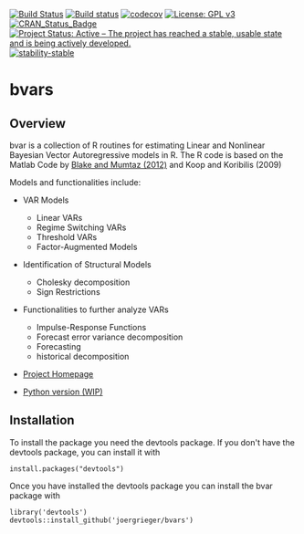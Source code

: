 [![Build Status](https://travis-ci.com/joergrieger/bvars.svg?branch=master)](https://travis-ci.com/joergrieger/bvars)
[![Build status](https://ci.appveyor.com/api/projects/status/nwnb0pglfq2o9eo4?svg=true)](https://ci.appveyor.com/project/joergrieger/bvars)
[![codecov](https://codecov.io/gh/joergrieger/bvars/branch/master/graph/badge.svg)](https://codecov.io/gh/joergrieger/bvars)
[![License: GPL v3](https://img.shields.io/badge/License-GPLv3-blue.svg)](https://www.gnu.org/licenses/gpl-3.0)
[![CRAN\_Status\_Badge](http://www.r-pkg.org/badges/version/bvars)]() 
[![Project Status: Active – The project has reached a stable, usable state and is being actively developed.](https://www.repostatus.org/badges/latest/active.svg)](https://www.repostatus.org/#active) 
[![stability-stable](https://img.shields.io/badge/stability-stable-green.svg)](https://github.com/joethorley/stability-badges#stable)

# bvars

## Overview

bvar is a collection of R routines for estimating Linear and Nonlinear Bayesian Vector Autoregressive models in R. The R code is based on the Matlab Code by [Blake and Mumtaz (2012)](http://www.bankofengland.co.uk/education/Pages/ccbs/technical_handbooks/techbook4.aspx) and Koop and Koribilis (2009)

Models and functionalities include:

* VAR Models
  * Linear VARs
  * Regime Switching VARs
  * Threshold VARs
  * Factor-Augmented Models
* Identification of Structural Models
  * Cholesky decomposition
  * Sign Restrictions
* Functionalities to further analyze VARs
  * Impulse-Response Functions
  * Forecast error variance decomposition <not yet implemented>
  * Forecasting <not yet implemented>
  * historical decomposition <not yet implemented>
  
* [Project Homepage](https://joergrieger.github.io/bvars/)
* [Python version (WIP)](https://github.com/joergrieger/pybvar)
    
## Installation

To install the package you need the devtools package. If you don't have the devtools package, you can install it with

    install.packages("devtools")

Once you have installed the devtools package you can install the bvar package with

    library('devtools')
    devtools::install_github('joergrieger/bvars')
